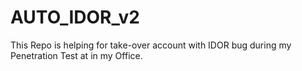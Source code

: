 # AUTO_IDOR_v2

This Repo is helping for take-over account with IDOR bug during my Penetration Test at in my Office.
